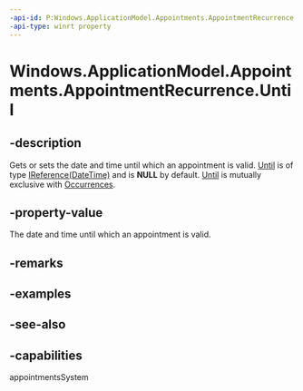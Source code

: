 ```yaml
---
-api-id: P:Windows.ApplicationModel.Appointments.AppointmentRecurrence.Until
-api-type: winrt property
---
```


<!-- Property syntax
public Windows.Foundation.IReference<Windows.Foundation.DateTime> Until { get;  set; }
-->

# Windows.ApplicationModel.Appointments.AppointmentRecurrence.Until

## -description
Gets or sets the date and time until which an appointment is valid. [Until](appointmentrecurrence_until.md) is of type [IReference(DateTime)](../windows.foundation/ireference_1.md) and is **NULL** by default. [Until](appointmentrecurrence_until.md) is mutually exclusive with [Occurrences](appointmentrecurrence_occurrences.md).

## -property-value
The date and time until which an appointment is valid.

## -remarks

## -examples

## -see-also

## -capabilities
appointmentsSystem
